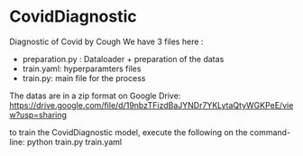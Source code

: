 # CovidDiagnostic
Diagnostic of Covid by Cough
We have 3 files here :
- preparation.py :  Dataloader + preparation of the datas
- train.yaml: hyperparamters files
- train.py: main file for the process

The datas are in a zip format on Google Drive: https://drive.google.com/file/d/19nbzTFizdBaJYNDr7YKLytaQtyWGKPeE/view?usp=sharing

to train the CovidDiagnostic model, execute the following on the command-line:
python train.py train.yaml
